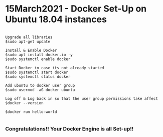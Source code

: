# 15March2021 - Docker Set-Up on Ubuntu 18.04 instances


```

Upgrade all libraries
$sudo apt-get update 

Install & Enable Docker
$sudo apt install docker.io -y
$sudo systemctl enable docker

Start Docker in case its not already started
$sudo systemctl start docker
$sudo systemctl status docker

Add ubuntu to docker user group
$sudo usermod -aG docker ubuntu

Log off & Log back in so that the user group permissions take affect
$docker --version

$docker run hello-world


```

### Congratulations!! Your Docker Engine is all Set-up!!
